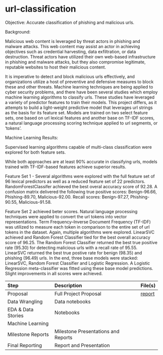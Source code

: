 # url-classification

Objective: Accurate classification of phishing and malicious urls.

Background:

Malicious web content is leveraged by threat actors in phishing and malware attacks. This web content may assist an actor in achieving objectives such as credential harvesting, data exfiltration, or data destruction. Threat actors have utilized their own web-based infrastructure in phishing and malware attacks, but they also compromise legitimate, reputable websites to host their malicious content.

It is imperative to detect and block malicious urls effectively, and organizations utilize a host of preventive and defensive measures to block these and other threats. Machine learning techniques are being applied to cyber security problems, and there have been several studies which employ machine learning algorithms to classify urls. These studies have leveraged a variety of predictor features to train their models. This project differs, as it attempts to build a light-weight predictive model that leverages url strings as the basis for its feature set. Models are trained on two select feature sets, one based on url lexical features and another base on TF-IDF scores, a natural language processing scoring technique applied to url segments, or ‘tokens’. 

Machine Learning Results:

Supervised learning algorithms capable of multi-class classification were explored for both feature sets. 

While both approaches are at least 90% accurate in classifying urls, models trained with TF-IDF-based features achieve superior results. 

Feature Set 1 - Several algorithms were explored with the full feature set of 96 lexical predictors as well as a reduced feature set of 22 predictors. RandomForestClassifer achieved the best overal accuracy score of 92.28. A confusion matrix delivered the following true positive scores: Benign-96.66, Phishing-89.70, Malicious-92.00. Recall scores: Benign-97.27, Phishing-90.55, Malicious-91.58. 

Feature Set 2 achieved beter scores. Natural language processing techniques were applied to convert the url tokens into vector representations. Term Frequency–Inverse Document Frequency (TF-IDF) was utilized to measure each token in comparison to the entire set of url tokens in the dataset. Again, multiple algorithms were explored. LinearSVC achieved and Random Forest Classifier tied for the best overall accuracy score of 96.25. The Random Forest Classifier returned the best true positive rate (95.30) for detecting malicious urls with a recall rate of 95.55. LinearSVC returned the best true postive rate for benign (98.35) and phishing (96.49) urls. In the end, three base models were stacked: LinearSVC, Random Forest Classifier and Logistic Regression. A Logistic Regression meta-classifier was fitted using these base model predictions. Slight improvements in all scores were achieved.

| Step|Description|File(s)|
|:----|:----------|:------|
|Proposal|Full Project Proposal|[report](https://github.com/hlplacid/url-classification/blob/main/URL%20Classification%20Project%20Proposal.pdf)|
|Data Wrangling|Data notebooks||
|EDA & Data Stories|Notebooks||
|Machine Learning|||
|Milestone Reports|Milestone Presentations and Reports||
|Final Reporting|Report and Presentation||
